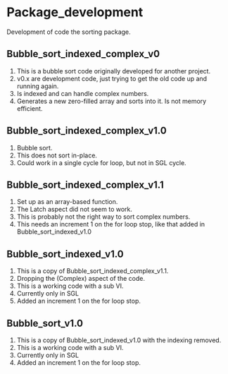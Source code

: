 # Package_development
Development of code the sorting package. 

## Bubble_sort_indexed_complex_v0
1. This is a bubble sort code originally developed for another project. 
1. v0.x are development code, just trying to get the old code up and running again.
1. Is indexed and can handle complex numbers. 
1. Generates a new zero-filled array and sorts into it. Is not memory efficient. 

## Bubble_sort_indexed_complex_v1.0
1. Bubble sort.
1. This does not sort in-place.
1. Could work in a single cycle for loop, but not in SGL cycle. 

## Bubble_sort_indexed_complex_v1.1
1. Set up as an array-based function. 
1. The Latch aspect did not seem to work. 
1. This is probably not the right way to sort complex numbers. 
1. This needs an increment 1 on the for loop stop, like that added in Bubble_sort_indexed_v1.0

## Bubble_sort_indexed_v1.0
1. This is a copy of Bubble_sort_indexed_complex_v1.1. 
1. Dropping the (Complex) aspect of the code. 
1. This is a working code with a sub VI.
1. Currently only in SGL
1. Added an increment 1 on the for loop stop.

## Bubble_sort_v1.0
1. This is a copy of Bubble_sort_indexed_v1.0 with the indexing removed.
1. This is a working code with a sub VI.
1. Currently only in SGL
1. Added an increment 1 on the for loop stop.





























